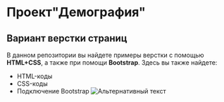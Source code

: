 # Проект"Демография"
## Вариант верстки страниц

В данном репозитории вы найдете примеры верстки с помощью **HTML+CSS**, а также при помощи **Bootstrap**.
Здесь вы также найдете:
- HTML-коды
- CSS-коды
- Подключение Bootstrap
  ![Альтернативный текст]()
